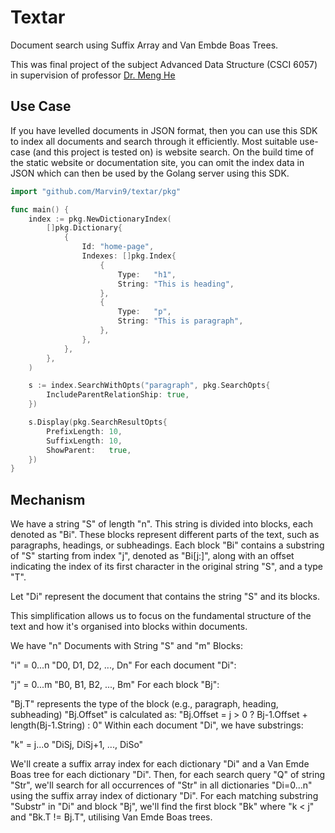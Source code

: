 # Textar

Document search using Suffix Array and Van Embde Boas Trees.

This was final project of the subject Advanced Data Structure (CSCI 6057) in supervision of professor [Dr. Meng He](https://www.dal.ca/faculty/computerscience/faculty-staff/meng-he.html)

## Use Case

If you have levelled documents in JSON format, then you can use this SDK to index all documents and search through it efficiently. Most suitable use-case (and this project is tested on) is website search. On the build time of the static website or documentation site, you can omit the index data in JSON which can then be used by the Golang server using this SDK.

```go
import "github.com/Marvin9/textar/pkg"

func main() {
    index := pkg.NewDictionaryIndex(
		[]pkg.Dictionary{
			{
				Id: "home-page",
				Indexes: []pkg.Index{
					{
						Type:   "h1",
						String: "This is heading",
					},
					{
						Type:   "p",
						String: "This is paragraph",
					},
				},
			},
		},
	)

	s := index.SearchWithOpts("paragraph", pkg.SearchOpts{
		IncludeParentRelationShip: true,
	})

	s.Display(pkg.SearchResultOpts{
		PrefixLength: 10,
		SuffixLength: 10,
		ShowParent:   true,
	})
}
```

## Mechanism

We have a string "S" of length "n". This string is divided into blocks, each denoted as "Bi". These blocks represent different parts of the text, such as paragraphs, headings, or subheadings. Each block "Bi" contains a substring of "S" starting from index "j", denoted as "Bi[j:]", along with an offset indicating the index of its first character in the original string "S", and a type "T".

Let "Di" represent the document that contains the string "S" and its blocks.

This simplification allows us to focus on the fundamental structure of the text and how it's organised into blocks within documents.

We have "n" Documents with String "S" and "m" Blocks:

"i" = 0...n
"D0, D1, D2, ..., Dn"
For each document "Di":

"j" = 0...m
"B0, B1, B2, ..., Bm"
For each block "Bj":

"Bj.T" represents the type of the block (e.g., paragraph, heading, subheading)
"Bj.Offset" is calculated as:
"Bj.Offset = j > 0 ? Bj-1.Offset + length(Bj-1.String) : 0"
Within each document "Di", we have substrings:

"k" = j...o
"DiSj, DiSj+1, ..., DiSo"

We'll create a suffix array index for each dictionary "Di" and a Van Emde Boas tree for each dictionary "Di". Then, for each search query "Q" of string "Str", we'll search for all occurrences of "Str" in all dictionaries "Di=0...n" using the suffix array index of dictionary "Di". For each matching substring "Substr" in "Di" and block "Bj", we'll find the first block "Bk" where "k < j" and "Bk.T != Bj.T", utilising Van Emde Boas trees.
